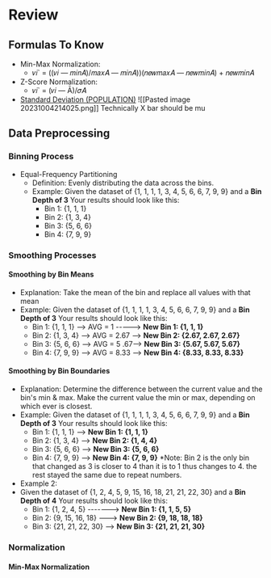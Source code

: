 # Review
## Formulas To Know
-  Min-Max Normalization:
	- 𝑣𝑖` = ((𝑣𝑖 ― 𝑚𝑖𝑛𝐴)/𝑚𝑎𝑥𝐴 ― 𝑚𝑖𝑛𝐴))(𝑛𝑒𝑤𝑚𝑎𝑥𝐴 ― 𝑛𝑒𝑤𝑚𝑖𝑛𝐴) + 𝑛𝑒𝑤𝑚𝑖𝑛𝐴
- Z-Score Normalization:
	- 𝑣𝑖` = (𝑣𝑖 ― Ā)/𝜎𝐴
- [Standard Deviation (POPULATION)](https://youtu.be/Uk98hiMQgN0?si=MPj1DD11Kq1QWHVV&t=279)
	 ![[Pasted image 20231004214025.png]]
	 Technically X bar should be mu
	
## Data Preprocessing

### Binning Process
- Equal-Frequency Partitioning
	- Definition:
		Evenly distributing the data across the bins.
	- Example:
		Given the dataset of {1, 1, 1, 1, 3, 4, 5, 6, 6, 7, 9, 9} and a **Bin Depth of 3**
		Your results should look like this:
		- Bin 1: {1, 1, 1} 
		- Bin 2: {1, 3, 4}  
		- Bin 3: {5, 6, 6}  
		- Bin 4: {7, 9, 9} 
### Smoothing Processes
#### Smoothing by Bin Means
- Explanation:
	Take the mean of the bin and replace all values with that mean
- Example:
	Given the dataset of {1, 1, 1, 1, 3, 4, 5, 6, 6, 7, 9, 9} and a **Bin Depth of 3**
	Your results should look like this:
	- Bin 1: {1, 1, 1} --> AVG = 1 -----> **New Bin 1: {1, 1, 1}**
	- Bin 2: {1, 3, 4} --> AVG = 2.67 --> **New Bin 2: {2.67, 2.67, 2.67}**
	- Bin 3: {5, 6, 6} --> AVG = 5 .67--> **New Bin 3: {5.67, 5.67, 5.67}**
	- Bin 4: {7, 9, 9} --> AVG = 8.33 --> **New Bin 4: {8.33, 8.33, 8.33}**
#### Smoothing by Bin Boundaries
- Explanation:
	Determine the difference between the current value and the bin's min & max. Make the current value the min or max, depending on which ever is closest.
- Example:
	Given the dataset of {1, 1, 1, 1, 3, 4, 5, 6, 6, 7, 9, 9} and a **Bin Depth of 3**
	Your results should look like this:
	- Bin 1: {1, 1, 1} --> **New Bin 1: {1, 1, 1}**
	- Bin 2: {1, 3, 4} --> **New Bin 2: {1, 4, 4}** 
	- Bin 3: {5, 6, 6} --> **New Bin 3: {5, 6, 6}**
	- Bin 4: {7, 9, 9} --> **New Bin 4: {7, 9, 9}**
	*Note: Bin 2 is the only bin that changed as 3 is closer to 4 than it is to 1 thus changes to 4. the rest stayed the same due to repeat numbers.
- Example 2:
- Given the dataset of {1, 2, 4, 5, 9, 15, 16, 18, 21, 21, 22, 30} and a **Bin Depth of 4**
	Your results should look like this:
	- Bin 1: {1, 2, 4, 5} -------> **New Bin 1: {1, 1, 5, 5}**
	- Bin 2: {9, 15, 16, 18} ---> **New Bin 2: {9, 18, 18, 18}** 
	- Bin 3: {21, 21, 22, 30} --> **New Bin 3: {21, 21, 21, 30}**


### Normalization
#### Min-Max Normalization

